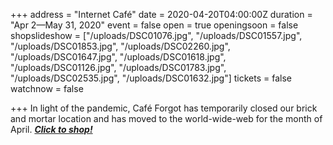 +++
address = "Internet Café"
date = 2020-04-20T04:00:00Z
duration = "Apr 2—May 31, 2020"
event = false
open = true
openingsoon = false
shopslideshow = ["/uploads/DSC01076.jpg", "/uploads/DSC01557.jpg", "/uploads/DSC01853.jpg", "/uploads/DSC02260.jpg", "/uploads/DSC01647.jpg", "/uploads/DSC01618.jpg", "/uploads/DSC01126.jpg", "/uploads/DSC01783.jpg", "/uploads/DSC02535.jpg", "/uploads/DSC01632.jpg"]
tickets = false
watchnow = false

+++
In light of the pandemic, Café Forgot has temporarily closed our brick and mortar location and has moved to the world-wide-web for the month of April. [**_Click to shop!_**](https://shop.cafeforgot.com/ "Click to shop")